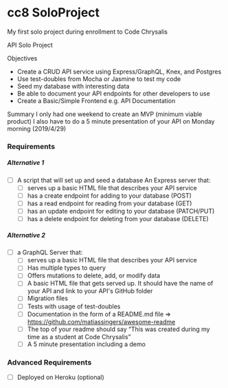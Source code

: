# cc8 SoloProject
My first solo project during enrollment to Code Chrysalis

API Solo Project

Objectives
- Create a CRUD API service using Express/GraphQL, Knex, and Postgres
- Use test-doubles from Mocha or Jasmine to test my code
- Seed my database with interesting data
- Be able to document your API endpoints for other developers to use
- Create a Basic/Simple Frontend e.g. API Documentation

Summary
I only had one weekend to create an MVP (minimum viable product)
I also have to do a 5 minute presentation of your API on Monday morning (2019/4/29)

### Requirements
##### Alternative 1
- [ ] A script that will set up and seed a database
An Express server that:
  - [ ] serves up a basic HTML file that describes your API service
  - [ ] has a create endpoint for adding to your database (POST)
  - [ ] has a read endpoint for reading from your database (GET)
  - [ ] has an update endpoint for editing to your database (PATCH/PUT)
  - [ ] has a delete endpoint for deleting from your database (DELETE)
 
##### Alternative 2

- [ ] a GraphQL Server that:
  - [ ] serves up a basic HTML file that describes your API service
  - [ ] Has multiple types to query
  - [ ] Offers mutations to delete, add, or modify data
  - [ ] A basic HTML file that gets served up. It should have the name of your API and link to your API's GitHub folder
  - [ ] Migration files
  - [ ] Tests with usage of test-doubles
  - [ ] Documentation in the form of a README.md file => https://github.com/matiassingers/awesome-readme
  - [ ] The top of your readme should say “This was created during my time as a student at Code Chrysalis”
  - [ ] A 5 minute presentation including a demo

### Advanced Requirements
- [ ] Deployed on Heroku (optional)
